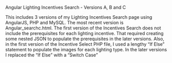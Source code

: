  Angular Lighting Incentives Search - Versions A, B and C

This includes 3 versions of my Lighting Incentives Search page using
AngularJS, PHP and MySQL. The most recent version is Angular_searchc.html.
The first version of the Incentives Search
does not include the prerequisites for each lighting incentive.  That
required creating some nested JSON to populate the prerequisites
in the later versions.  Also, in the first version of the Incentive
Select PHP file, I used a lengthy “If Else” statement to populate the
images for each lighting type.  In the later versions I replaced the
“If Else” with a “Switch Case”
